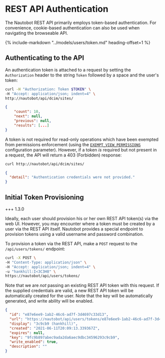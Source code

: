 # REST API Authentication

The Nautobot REST API primarily employs token-based authentication. For convenience, cookie-based authentication can also be used when navigating the browseable API.

{%
    include-markdown "../models/users/token.md"
    heading-offset=1
%}

## Authenticating to the API

An authentication token is attached to a request by setting the `Authorization` header to the string `Token` followed by a space and the user's token:

```bash
curl -H "Authorization: Token $TOKEN" \
-H "Accept: application/json; indent=4" \
http://nautobot/api/dcim/sites/
```

```json
{
    "count": 10,
    "next": null,
    "previous": null,
    "results": [...]
}
```

A token is not required for read-only operations which have been exempted from permissions enforcement (using the [`EXEMPT_VIEW_PERMISSIONS`](../configuration/optional-settings.md#exempt_view_permissions) configuration parameter). However, if a token _is_ required but not present in a request, the API will return a 403 (Forbidden) response:

```bash
curl http://nautobot/api/dcim/sites/
```

```json
{
  "detail": "Authentication credentials were not provided."
}
```

## Initial Token Provisioning

+++ 1.3.0

Ideally, each user should provision his or her own REST API token(s) via the web UI. However, you may encounter where a token must be created by a user via the REST API itself. Nautobot provides a special endpoint to provision tokens using a valid username and password combination.

To provision a token via the REST API, make a `POST` request to the `/api/users/tokens/` endpoint:

```bash
curl -X POST \
-H "Content-Type: application/json" \
-H "Accept: application/json; indent=4" \
-u "hankhill:I<3C3H8" \
https://nautobot/api/users/tokens/
```

Note that we are _not_ passing an existing REST API token with this request. If the supplied credentials are valid, a new REST API token will be automatically created for the user. Note that the key will be automatically generated, and write ability will be enabled.

```json
{
  "id": "e87e6ee9-1ab2-46c6-ad7f-3d4697c33d13",
  "url": "https://nautobot/api/users/tokens/e87e6ee9-1ab2-46c6-ad7f-3d4697c33d13/",
  "display": "3c9cb9 (hankhill)",
  "created": "2021-06-11T20:09:13.339367Z",
  "expires": null,
  "key": "9fc9b897abec9ada2da6aec9dbc34596293c9cb9",
  "write_enabled": true,
  "description": ""
}
```
